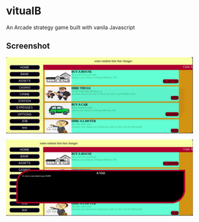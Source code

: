 # vitualB

An Arcade strategy game built with vanila Javascript

## Screenshot

![Image1](https://github.com/ib-Jkid/virtualB/blob/master/screenshot/Screenshot1.png?raw=true)


![Image2](https://github.com/ib-Jkid/virtualB/blob/master/screenshot/Screenshot2.png?raw=true)